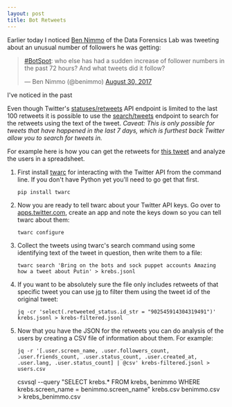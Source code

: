 ```yaml
---
layout: post
title: Bot Retweets
---
```


Earlier today I noticed [Ben Nimmo](https://twitter.com/benimmo/) of the
Data Forensics Lab was tweeting about an unusual number of followers he was getting:

<blockquote class="twitter-tweet" data-lang="en"><p lang="en" dir="ltr"><a href="https://twitter.com/hashtag/BotSpot?src=hash">#BotSpot</a>: who else has had a sudden increase of follower numbers in the past 72 hours? And what tweets did it follow?</p>&mdash; Ben Nimmo (@benimmo) <a href="https://twitter.com/benimmo/status/902927935400804354">August 30, 2017</a></blockquote>
<script async src="//platform.twitter.com/widgets.js" charset="utf-8"></script>

I've noticed in the past

Even though Twitter's [statuses/retweets](https://dev.twitter.com/rest/reference/get/statuses/retweets/id) API endpoint is limited to the last
100 retweets it is possible to use the
[search/tweets](https://dev.twitter.com/rest/reference/get/search/tweets)
endpoint to search for the retweets using the text of the tweet. *Caveat: This is only possible for tweets that have happened in the last 7 days, which is furthest back Twitter allow you to search for tweets in.*

For example here is how you can get the retweets for [this
tweet](https://twitter.com/briankrebs/status/902545914304319491) and analyze the users in a spreadsheet.

1. First install [twarc](https://github.com/docnow/twarc) for interacting with
the Twitter API from the command line. If you don't have Python yet you'll
need to go get that first.

    `pip install twarc`

2. Now you are ready to tell twarc about your Twitter API keys. Go over to
[apps.twitter.com](https://apps.twitter.com), create an app and note the keys
down so you can tell twarc about them:

    `twarc configure`

3. Collect the tweets using twarc's search command using some identifying text of the tweet in question, then write them to a file:

    `twarc search 'Bring on the bots and sock puppet accounts Amazing how a tweet about Putin' > krebs.jsonl`

4. If you want to be absolutely sure the file only includes retweets of that
specific tweet you can use [jq](https://stedolan.github.io/jq/) to filter them using the tweet id of the
original tweet:

    `jq -cr 'select(.retweeted_status.id_str = "902545914304319491")' krebs.jsonl > krebs-filtered.jsonl`

5. Now that you have the JSON for the retweets you can do analysis of the users by
creating a CSV file of information about them. For example:

    `jq -r '[.user.screen_name, .user.followers_count, .user.friends_count, .user.status_count, .user.created_at, .user.lang, .user.status_count] | @csv' krebs-filtered.jsonl > users.csv`

    csvsql --query "SELECT krebs.* FROM krebs, benimmo WHERE krebs.screen_name = benimmo.screen_name" krebs.csv benimmo.csv > krebs_benimmo.csv
